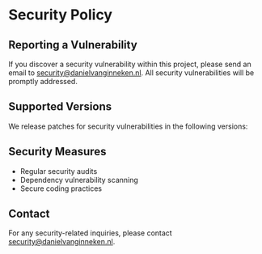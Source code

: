 # Security Policy

## Reporting a Vulnerability

If you discover a security vulnerability within this project, please send an email to [security@danielvanginneken.nl](mailto:security@danielvanginneken.nl). All security vulnerabilities will be promptly addressed.

## Supported Versions

We release patches for security vulnerabilities in the following versions:

<!--
| Version | Supported          |
| ------- | ------------------ |
| 1.0.x   | :white_check_mark: |
| < 1.0   | :x:                | -->

## Security Measures

- Regular security audits
- Dependency vulnerability scanning
- Secure coding practices

## Contact

For any security-related inquiries, please contact [security@danielvanginneken.nl](mailto:security@danielvanginneken.nl).

